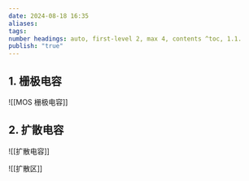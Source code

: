 ```yaml
---
date: 2024-08-18 16:35
aliases: 
tags: 
number headings: auto, first-level 2, max 4, contents ^toc, 1.1.
publish: "true"
---
```

## 1. 栅极电容

![[MOS 栅极电容]]

## 2. 扩散电容

![[扩散电容]]

![[扩散区]]

